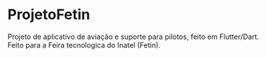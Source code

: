 # ProjetoFetin
Projeto de aplicativo de aviação e suporte para pilotos, feito em Flutter/Dart. Feito para a Feira tecnologica do Inatel (Fetin).
